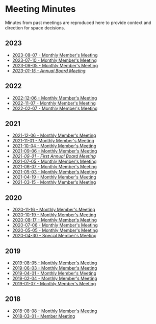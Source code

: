 # Meeting Minutes

Minutes from past meetings are reproduced here to provide context
and direction for space decisions.

## 2023

* [2023-08-07 - Monthly Member's Meeting](2023-08-07-Member_Meeting.md)
* [2023-07-10 - Monthly Member's Meeting](2023-07-10-Member_Meeting.md)
* [2023-06-05 - Monthly Member's Meeting](2023-06-05-Member_Meeting.md)
* *[2023-01-15 - Annual Board Meeting](2023-01-15-Board_Meeting.md)*

## 2022

* [2022-12-06 - Monthly Member's Meeting](2022-12-06-Member_Meeting.md)
* [2022-11-07 - Monthly Member's Meeting](2022-11-07-Member_Meeting.md)
* [2022-02-07 - Monthly Member's Meeting](2022-02-07-Member_Meeting.md)

## 2021

* [2021-12-06 - Monthly Member's Meeting](2021-12-06-Member_Meeting.md)
* [2021-11-01 - Monthly Member's Meeting](2021-11-01-Member_Meeting.md)
* [2021-10-04 - Monthly Member's Meeting](2021-10-04-Member_Meeting.md)
* [2021-09-06 - Monthly Member's Meeting](2021-09-06-Member_Meeting.md)
* *[2021-09-01 - First Annual Board Meeting](2021-09-01-Board_Meeting.md)*
* [2021-07-05 - Monthly Member's Meeting](2021-07-05-Member_Meeting.md)
* [2021-06-07 - Monthly Member's Meeting](2021-06-07-Member_Meeting.md)
* [2021-05-03 - Monthly Member's Meeting](2021-05-03-Member_Meeting.md)
* [2021-04-19 - Monthly Member's Meeting](2021-04-19-Member_Meeting.md)
* [2021-03-15 - Monthly Member's Meeting](2021-03-15-Member_Meeting.md)

## 2020
* [2020-11-16 - Monthly Member's Meeting](2020-11-16-Member_Meeting.md)
* [2020-10-19 - Monthly Member's Meeting](2020-10-19-Member_Meeting.md)
* [2020-08-17 - Monthly Member's Meeting](2020-08-17-Member_Meeting.md)
* [2020-07-06 - Monthly Member's Meeting](2020-07-06-Member_Meeting.md)
* [2020-05-05 - Monthly Member's Meeting](2020-05-05-Member_Meeting.md)
* [2020-04-30 - Special Member's Meeting](2020-04-30-Member_Meeting.md)

## 2019
* [2019-08-05 - Monthly Member's Meeting](2019-08-05-Member_Meeting.md)
* [2019-06-03 - Monthly Member's Meeting](2019-06-03-Member_Meeting.md)
* [2019-04-01 - Monthly Member's Meeting](2019-04-01-Member_Meeting.md)
* [2019-02-04 - Monthly Member's Meeting](2019-02-04-Member_Meeting.md)
* [2019-01-07 - Monthly Member's Meeting](2019-01-07-Member_Meeting.md)

## 2018
* [2018-08-08 - Monthly Member's Meeting](2018-08-08-Member_Meeting.md)
* [2018-03-01 - Member Meeting](2018-03-01-Member_Meeting.md)
